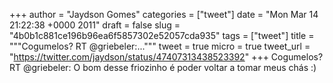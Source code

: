 
+++
author = "Jaydson Gomes"
categories = ["tweet"]
date = "Mon Mar 14 21:22:38 +0000 2011"
draft = false
slug = "4b0b1c881ce196b96ea6f5857302e52057cda935"
tags = ["tweet"]
title = """Cogumelos? RT @griebeler:..."""
tweet = true
micro = true
tweet_url = "https://twitter.com/jaydson/status/47407313438523392"
+++
Cogumelos? RT @griebeler: O bom desse friozinho é poder voltar a tomar meus chás :)
